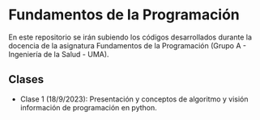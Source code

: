 # Fundamentos de la Programación
En este repositorio se irán subiendo los códigos desarrollados durante la docencia de la asignatura Fundamentos de la Programación (Grupo A - Ingeniería de la Salud - UMA).

## Clases
* Clase 1 (18/9/2023):  Presentación y conceptos de algoritmo y visión información de programación en python.
